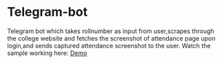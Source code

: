 # Telegram-bot
Telegram bot which takes rollnumber as input from user,scrapes through the college website and 
fetches the screenshot of attendance page upon login,and sends captured attendance screenshot to the user. 
Watch the sample working here:
[Demo](https://www.youtube.com/watch?v=st5FKi6L7IY)
